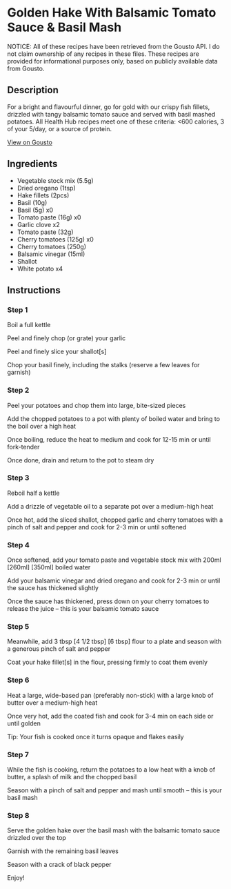 # Golden Hake With Balsamic Tomato Sauce & Basil Mash

NOTICE: All of these recipes have been retrieved from the Gousto API. I do not claim ownership of any recipes in these files. These recipes are provided for informational purposes only, based on publicly available data from Gousto.

## Description

For a bright and flavourful dinner, go for gold with our crispy fish fillets, drizzled with tangy balsamic tomato sauce and served with basil mashed potatoes. All Health Hub recipes meet one of these criteria: <600 calories, 3 of your 5/day, or a source of protein.

[View on Gousto](https://www.gousto.co.uk/recipes/cookbook/golden-hake-with-balsamic-tomato-sauce-basil-mash)

## Ingredients

- Vegetable stock mix (5.5g)
- Dried oregano (1tsp)
- Hake fillets (2pcs)
- Basil (10g)
- Basil (5g) x0
- Tomato paste (16g) x0
- Garlic clove x2
- Tomato paste (32g)
- Cherry tomatoes (125g) x0
- Cherry tomatoes (250g)
- Balsamic vinegar (15ml)
- Shallot
- White potato x4

## Instructions


### Step 1

Boil a full kettle

Peel and finely chop (or grate) your garlic

Peel and finely slice your shallot[s]

Chop your basil finely, including the stalks (reserve a few leaves for garnish)


### Step 2

Peel your potatoes and chop them into large, bite-sized pieces

Add the chopped potatoes to a pot with plenty of boiled water and bring to the boil over a high heat

Once boiling, reduce the heat to medium and cook for 12-15 min or until fork-tender

Once done, drain and return to the pot to steam dry


### Step 3

Reboil half a kettle

Add a drizzle of vegetable oil to a separate pot over a medium-high heat

Once hot, add the sliced shallot, chopped garlic and cherry tomatoes with a pinch of salt and pepper and cook for 2-3 min or until softened


### Step 4

Once softened, add your tomato paste and vegetable stock mix with 200ml <span class="text-purple">[260ml]</span> <span class="text-danger">[350ml]</span> boiled water

Add your balsamic vinegar and dried oregano and cook for 2-3 min or until the sauce has thickened slightly

Once the sauce has thickened, press down on your cherry tomatoes to release the juice – this is your balsamic tomato sauce


### Step 5

Meanwhile, add 3 tbsp <span class="text-purple">[4 1/2 tbsp]</span> <span class="text-danger">[6 tbsp] </span>flour to a plate and season with a generous pinch of salt and pepper

Coat your hake fillet[s] in the flour, pressing firmly to coat them evenly


### Step 6

Heat a large, wide-based pan (preferably non-stick) with a large knob of butter over a medium-high heat

Once very hot, add the coated fish and cook for 3-4 min on each side or until golden

Tip: Your fish is cooked once it turns opaque and flakes easily


### Step 7

While the fish is cooking, return the potatoes to a low heat with a knob of butter, a splash of milk and the chopped basil

Season with a pinch of salt and pepper and mash until smooth – this is your basil mash

### Step 8

Serve the golden hake over the basil mash with the balsamic tomato sauce drizzled over the top

Garnish with the remaining basil leaves

Season with a crack of black pepper

Enjoy!

